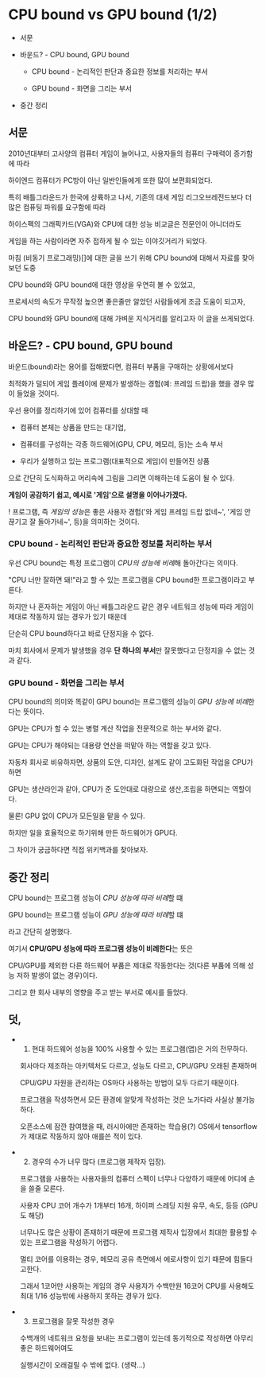 # CPU bound vs GPU bound (1/2)

* 서문

* 바운드? - CPU bound, GPU bound

    * CPU bound - 논리적인 판단과 중요한 정보를 처리하는 부서

    * GPU bound - 화면을 그리는 부서

* 중간 정리

## 서문

2010년대부터 고사양의 컴퓨터 게임이 늘어나고, 사용자들의 컴퓨터 구매력이 증가함에 따라

하이엔드 컴퓨터가 PC방이 아닌 일반인들에게 또한 많이 보편화되었다.

특히 배틀그라운드가 한국에 상륙하고 나서, 기존의 대세 게임 리그오브레전드보다 더 많은 컴퓨팅 파워를 요구함에 따라

하이스펙의 그래픽카드(VGA)와 CPU에 대한 성능 비교글은 전문인이 아니더라도

게임을 하는 사람이라면 자주 접하게 될 수 있는 이야깃거리가 되었다.

마침 (비동기 프로그래밍)[]에 대한 글을 쓰기 위해 CPU bound에 대해서 자료를 찾아보던 도중

CPU bound와 GPU bound에 대한 영상을 우연히 볼 수 있었고,

프로세서의 속도가 무작정 높으면 좋은줄만 알았던 사람들에게 조금 도움이 되고자,

CPU bound와 GPU bound에 대해 가벼운 지식거리를 알리고자 이 글을 쓰게되었다.

## 바운드? - CPU bound, GPU bound

바운드(bound)라는 용어를 접해봤다면, 컴퓨터 부품을 구매하는 상황에서보다

최적화가 덜되어 게임 플레이에 문제가 발생하는 경험(예: 프레임 드랍)을 했을 경우 많이 들었을 것이다.

우선 용어를 정리하기에 있어 컴퓨터를 상대할 때

* 컴퓨터 본체는 상품을 만드는 대기업,

* 컴퓨터를 구성하는 각종 하드웨어(GPU, CPU, 메모리, 등)는 소속 부서

* 우리가 실행하고 있는 프로그램(대표적으로 게임)이 만들어진 상품

으로 간단히 도식화하고 머리속에 그림을 그리면 이해하는데 도움이 될 수 있다.

**게임이 공감하기 쉽고, 예시로 '게임'으로 설명을 이어나가겠다.**

! 프로그램, 즉 *게임의 성능*은 좋은 사용자 경험('와 게임 프레임 드랍 없네~', '게임 안 끊기고 잘 돌아가네~', 등)을 의미하는 것이다.

### CPU bound - 논리적인 판단과 중요한 정보를 처리하는 부서

우선 CPU bound는 특정 프로그램이 *CPU의 성능에 비례*해 돌아간다는 의미다.

"CPU 너만 잘하면 돼!"라고 할 수 있는 프로그램을 CPU bound한 프로그램이라고 부른다.

하지만 나 혼자하는 게임이 아닌 배틀그라운드 같은 경우 네트워크 성능에 따라 게임이 제대로 작동하지 않는 경우가 있기 때운데 

단순히 CPU bound하다고 바로 단정지을 수 없다.

마치 회사에서 문제가 발생했을 경우 **단 하나의 부서**만 잘못했다고 단정지을 수 없는 것과 같다.

### GPU bound - 화면을 그리는 부서

CPU bound의 의미와 똑같이 GPU bound는 프로그램의 성능이 *GPU 성능에 비례*한다는 뜻이다.

GPU는 CPU가 할 수 있는 병렬 계산 작업을 전문적으로 하는 부서와 같다.

GPU는 CPU가 해야되는 대용량 연산을 떠맡아 하는 역할을 갖고 있다.

자동차 회사로 비유하자면, 상품의 도안, 디자인, 설계도 같이 고도화된 작업을 CPU가 하면

GPU는 생산라인과 같아, CPU가 준 도안대로 대량으로 생산,조립을 하면되는 역할이다.

물론! GPU 없이 CPU가 모든일을 맡을 수 있다.

하지만 일을 효율적으로 하기위해 만든 하드웨어가 GPU다.

그 차이가 궁금하다면 직접 위키백과를 찾아보자.

## 중간 정리

CPU bound는 프로그램 성능이 *CPU 성능에 따라 비례*할 떄

GPU bound는 프로그램 성능이 *GPU 성능에 따라 비례*할 떄

라고 간단히 설명했다.

여기서 **CPU/GPU 성능에 따라 프로그램 성능이 비례한다**는 뜻은

CPU/GPU를 제외한 다른 하드웨어 부품은 제대로 작동한다는 것(다른 부품에 의해 성능 저하 발생이 없는 경우)이다.

그리고 한 회사 내부의 영향을 주고 받는 부서로 예시를 들었다.

## 덧,

* 1. 현대 하드웨어 성능을 100% 사용할 수 있는 프로그램(앱)은 거의 전무하다.

    회사마다 제조하는 아키텍처도 다르고, 성능도 다르고, CPU/GPU 오래된 존재하며

    CPU/GPU 자원을 관리하는 OS마다 사용하는 방법이 모두 다르기 때문이다.
    
    프로그램을 작성하면서 모든 환경에 알맞게 작성하는 것은 노가다라 사실상 불가능하다.
    
    오픈소스에 잠깐 참여했을 때, 러시아에만 존재하는 학습용(?) OS에서 tensorflow가 제대로 작동하지 않아 애를쓴 적이 있다.

* 2. 경우의 수가 너무 많다 (프로그램 제작자 입장).

    프로그램을 사용하는 사용자들의 컴퓨터 스펙이 너무나 다양하기 때문에 어디에 손을 쓸줄 모른다.
    
    사용자 CPU 코어 개수가 1개부터 16개, 하이퍼 스레딩 지원 유무, 속도, 등등 (GPU도 해당)
    
    너무나도 많은 상황이 존재하기 때문에 프로그램 제작사 입장에서 최대한 활용할 수 있는 프로그램을 작성하기 어렵다.
    
    멀티 코어를 이용하는 경우, 메모리 공유 측면에서 에로사항이 있기 때문에 힘들다고한다.
    
    그래서 1코어만 사용하는 게임의 경우 사용자가 수백만원 16코어 CPU를 사용해도 최대 1/16 성능밖에 사용하지 못하는 경우가 있다.
    
* 3. 프로그램을 잘못 작성한 경우

    수백개의 네트워크 요청을 보내는 프로그램이 있는데 동기적으로 작성하면 아무리 좋은 하드웨어여도
    
    실행시간이 오래걸릴 수 밖에 없다. (생략...)